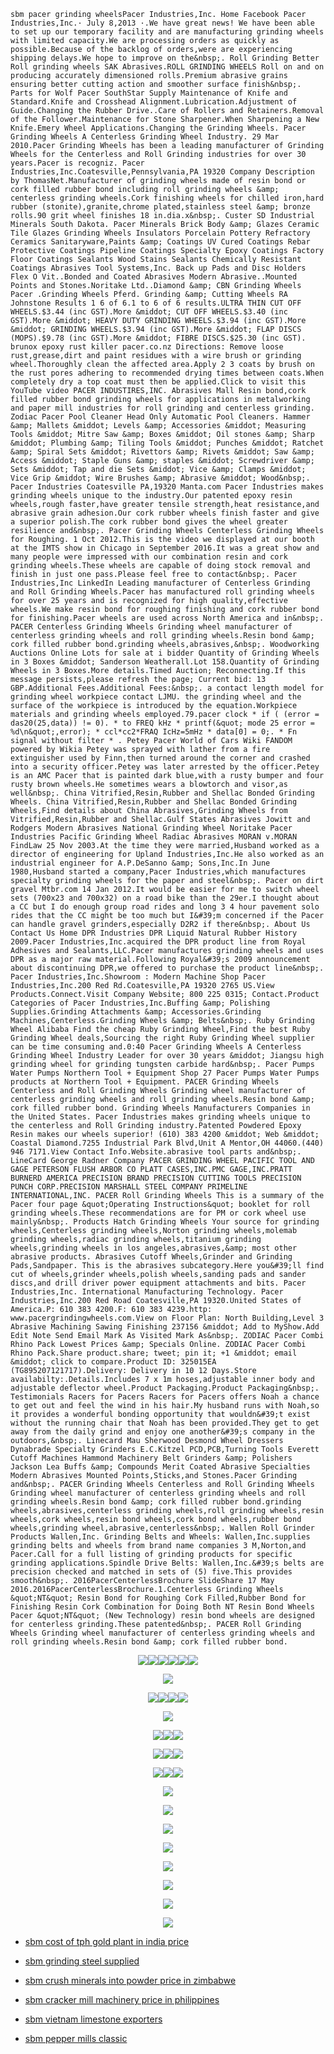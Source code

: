 
```
sbm pacer grinding wheelsPacer Industries,Inc. Home Facebook Pacer Industries,Inc.· July 8,2013 ·.We have great news! We have been able to set up our temporary facility and are manufacturing grinding wheels with limited capacity.We are processing orders as quickly as possible.Because of the backlog of orders,were are experiencing shipping delays.We hope to improve on the&nbsp;. Roll Grinding Better Roll grinding wheels SAK Abrasives.ROLL GRINDING WHEELS Roll on and on producing accurately dimensioned rolls.Premium abrasive grains ensuring better cutting action and smoother surface finish&nbsp;. Parts for Wolf Pacer SouthStar Supply Maintenance of Knife and Standard.Knife and Crosshead Alignment.Lubrication.Adjustment of Guide.Changing the Rubber Drive..Care of Rollers and Retainers.Removal of the Follower.Maintenance for Stone Sharpener.When Sharpening a New Knife.Emery Wheel Applications.Changing the Grinding Wheels. Pacer Grinding Wheels A Centerless Grinding Wheel Industry. 29 Mar 2010.Pacer Grinding Wheels has been a leading manufacturer of Grinding Wheels for the Centerless and Roll Grinding industries for over 30 years.Pacer is recogniz. Pacer Industries,Inc.Coatesville,Pennsylvania,PA 19320 Company Description by ThomasNet.Manufacturer of grinding wheels made of resin bond or cork filled rubber bond including roll grinding wheels &amp; centerless grinding wheels.Cork finishing wheels for chilled iron,hard rubber (stonite),granite,chrome plated,stainless steel &amp; bronze rolls.90 grit wheel finishes 18 in.dia.x&nbsp;. Custer SD Industrial Minerals South Dakota. Pacer Minerals Brick Body &amp; Glazes Ceramic Tile Glazes Grinding Wheels Insulators Porcelain Pottery Refractory Ceramics Sanitaryware,Paints &amp; Coatings UV Cured Coatings Rebar Protective Coatings Pipeline Coatings Specialty Epoxy Coatings Factory Floor Coatings Sealants Wood Stains Sealants Chemically Resistant Coatings Abrasives Tool Systems,Inc. Back up Pads and Disc Holders Flex O Vit..Bonded and Coated Abrasives Modern Abrasive..Mounted Points and Stones.Noritake Ltd..Diamond &amp; CBN Grinding Wheels Pacer .Grinding Wheels Pferd. Grinding &amp; Cutting Wheels RA Johnstone Results 1 6 of 6.1 to 6 of 6 results.ULTRA THIN CUT OFF WHEELS.$3.44 (inc GST).More &middot; CUT OFF WHEELS.$3.40 (inc GST).More &middot; HEAVY DUTY GRINDING WHEELS.$3.94 (inc GST).More &middot; GRINDING WHEELS.$3.94 (inc GST).More &middot; FLAP DISCS (MOPS).$9.78 (inc GST).More &middot; FIBRE DISCS.$25.30 (inc GST). brunox epoxy rust killer pacer.co.nz Directions: Remove loose rust,grease,dirt and paint residues with a wire brush or grinding wheel.Thoroughly clean the affected area.Apply 2 3 coats by brush on the rust pores adhering to recommended drying times between coats.When completely dry a top coat must then be applied.Click to visit this YouTube video PACER INDUSTIRES,INC. Abrasives Mall Resin bond,cork filled rubber bond grinding wheels for applications in metalworking and paper mill industries for roll grinding and centerless grinding. Zodiac Pacer Pool Cleaner Head Only Automatic Pool Cleaners. Hammer &amp; Mallets &middot; Levels &amp; Accessories &middot; Measuring Tools &middot; Mitre Saw &amp; Boxes &middot; Oil stones &amp; Sharp &middot; Plumbing &amp; Tiling Tools &middot; Punches &middot; Ratchet &amp; Spiral Sets &middot; Rivettors &amp; Rivets &middot; Saw &amp; Access &middot; Staple Guns &amp; staples &middot; Screwdriver &amp; Sets &middot; Tap and die Sets &middot; Vice &amp; Clamps &middot; Vice Grip &middot; Wire Brushes &amp; Abrasive &middot; Wood&nbsp;. Pacer Industries Coatesville PA,19320 Manta.com Pacer Industries makes grinding wheels unique to the industry.Our patented epoxy resin wheels,rough faster,have greater tensile strength,heat resistance,and abrasive grain adhesion.Our cork rubber wheels finish faster and give a superior polish.The cork rubber bond gives the wheel greater resilience and&nbsp;. Pacer Grinding Wheels Centerless Grinding Wheels for Roughing. 1 Oct 2012.This is the video we displayed at our booth at the IMTS show in Chicago in September 2016.It was a great show and many people were impressed with our combination resin and cork grinding wheels.These wheels are capable of doing stock removal and finish in just one pass.Please feel free to contact&nbsp;. Pacer Industries,Inc LinkedIn Leading manufacturer of Centerless Grinding and Roll Grinding Wheels.Pacer has manufactured roll grinding wheels for over 25 years and is recognized for high quality,effective wheels.We make resin bond for roughing finishing and cork rubber bond for finishing.Pacer wheels are used across North America and in&nbsp;. PACER Centerless Grinding Wheels Grinding wheel manufacturer of centerless grinding wheels and roll grinding wheels.Resin bond &amp; cork filled rubber bond.grinding wheels,abrasives,&nbsp;. Woodworking Auctions Online Lots for sale at i bidder Quantity of Grinding Wheels in 3 Boxes &middot; Sanderson Weatherall.Lot 158.Quantity of Grinding Wheels in 3 Boxes.More details.Timed Auction; Reconnecting.If this message persists,please refresh the page; Current bid: 13 GBP.Additional Fees.Additional Fees:&nbsp;. a contact length model for grinding wheel workpiece contact LJMU. the grinding wheel and the surface of the workpiece is introduced by the equation.Workpiece materials and grinding wheels employed.79.pacer clock * if ( (error = das20(25,data)) != 0). * to FREQ kHz * printf(&quot; mode 25 error = %d\n&quot;,error); * ccl*cc2*FRAQ IcHz=5mHz * data[0] = 0;. * Fn signal without filter * . Petey Pacer World of Cars Wiki FANDOM powered by Wikia Petey was sprayed with lather from a fire extinguisher used by Finn,then turned around the corner and crashed into a security officer.Petey was later arrested by the officer.Petey is an AMC Pacer that is painted dark blue,with a rusty bumper and four rusty brown wheels.He sometimes wears a blowtorch and visor,as well&nbsp;. China Vitrified,Resin,Rubber and Shellac Bonded Grinding Wheels. China Vitrified,Resin,Rubber and Shellac Bonded Grinding Wheels,Find details about China Abrasives,Grinding Wheels from Vitrified,Resin,Rubber and Shellac.Gulf States Abrasives Jowitt and Rodgers Modern Abrasives National Grinding Wheel Noritake Pacer Industries Pacific Grinding Wheel Radiac Abrasives MORAN v.MORAN FindLaw 25 Nov 2003.At the time they were married,Husband worked as a director of engineering for Upland Industries,Inc.He also worked as an industrial engineer for A.P.DeSanno &amp; Sons,Inc.In June 1980,Husband started a company,Pacer Industries,which manufactures specialty grinding wheels for the paper and steel&nbsp;. Pacer on dirt gravel Mtbr.com 14 Jan 2012.It would be easier for me to switch wheel sets (700x23 and 700x32) on a road bike than the 29er.I thought about a CC but I do enough group road rides and long 3 4 hour pavement solo rides that the CC might be too much but I&#39;m concerned if the Pacer can handle gravel grinders,especially D2R2 if there&nbsp;. About Us Contact Us Home DPR Industries DPR Liquid Natural Rubber History 2009.Pacer Industries,Inc.acquired the DPR product line from Royal Adhesives and Sealants,LLC.Pacer manufactures grinding wheels and uses DPR as a major raw material.Following Royal&#39;s 2009 announcement about discontinuing DPR,we offered to purchase the product line&nbsp;. Pacer Industries,Inc.Showroom : Modern Machine Shop Pacer Industries,Inc.200 Red Rd.Coatesville,PA 19320 2765 US.View Products.Connect.Visit Company Website; 800 225 0315; Contact.Product Categories of Pacer Industries,Inc.Buffing &amp; Polishing Supplies.Grinding Attachments &amp; Accessories.Grinding Machines,Centerless.Grinding Wheels &amp; Belts&nbsp;. Ruby Grinding Wheel Alibaba Find the cheap Ruby Grinding Wheel,Find the best Ruby Grinding Wheel deals,Sourcing the right Ruby Grinding Wheel supplier can be time consuming and.0:40 Pacer Grinding Wheels A Centerless Grinding Wheel Industry Leader for over 30 years &middot; Jiangsu high grinding wheel for grinding tungsten carbide hard&nbsp;. Pacer Pumps Water Pumps Northern Tool + Equipment Shop 27 Pacer Pumps Water Pumps products at Northern Tool + Equipment. PACER Grinding Wheels Centerless and Roll Grinding Wheels Grinding wheel manufacturer of centerless grinding wheels and roll grinding wheels.Resin bond &amp; cork filled rubber bond. Grinding Wheels Manufacturers Companies in the United States. Pacer Industries makes grinding wheels unique to the centerless and Roll Grinding industry.Patented Powdered Epoxy Resin makes our wheels superior! (610) 383 4200 &middot; Web &middot; Coastal Diamond.7255 Industrial Park Blvd,Unit A Mentor,OH 44060.(440) 946 7171.View Contact Info.Website.abrasive tool parts and&nbsp;. LineCard George Radner Company PACER GRINDING WHEEL PACIFIC TOOL AND GAGE PETERSON FLUSH ARBOR CO PLATT CASES,INC.PMC GAGE,INC.PRATT BURNERD AMERICA PRECISION BRAND PRECISION CUTTING TOOLS PRECISION PUNCH CORP.PRECISION MARSHALL STEEL COMPANY PRIMELINE INTERNATIONAL,INC. PACER Roll Grinding Wheels This is a summary of the Pacer four page &quot;Operating Instructions&quot; booklet for roll grinding wheels.These recommendations are for PM or cork wheel use mainly&nbsp;. Products Hatch Grinding Wheels Your source for grinding wheels,Centerless grinding wheels,Norton grinding wheels,molemab grinding wheels,radiac grinding wheels,titanium grinding wheels,grinding wheels in los angeles,abrasives,&amp; most other abrasive products. Abrasives Cutoff Wheels,Grinder and Grinding Pads,Sandpaper. This is the abrasives subcategory.Here you&#39;ll find cut of wheels,grinder wheels,polish wheels,sanding pads and sander discs,and drill driver power equipment attachments and bits. Pacer Industries,Inc. International Manufacturing Technology. Pacer Industries,Inc.200 Red Road Coatesville,PA 19320.United States of America.P: 610 383 4200.F: 610 383 4239.http: www.pacergrindingwheels.com.View on Floor Plan: North Building,Level 3 Abrasive Machining Sawing Finishing 237156 &middot; Add to MyShow.Add Edit Note Send Email Mark As Visited Mark As&nbsp;. ZODIAC Pacer Combi Rhino Pack Lowest Prices &amp; Specials Online. ZODIAC Pacer Combi Rhino Pack.Share product.share; tweet; pin it; +1 &middot; email &middot; click to compare.Product ID: 325015EA (TG895207121717).Delivery: Delivery in 10 12 Days.Store availabilty:.Details.Includes 7 x 1m hoses,adjustable inner body and adjustable deflector wheel.Product Packaging.Product Packaging&nbsp;. Testimonials Racers for Pacers Racers for Pacers offers Noah a chance to get out and feel the wind in his hair.My husband runs with Noah,so it provides a wonderful bonding opportunity that wouldn&#39;t exist without the running chair that Noah has been provided.They get to get away from the daily grind and enjoy one another&#39;s company in the outdoors,&nbsp;. Linecard Mau Sherwood Desmond Wheel Dressers Dynabrade Specialty Grinders E.C.Kitzel PCD,PCB,Turning Tools Everett Cutoff Machines Hammond Machinery Belt Grinders &amp; Polishers Jackson Lea Buffs &amp; Compounds Merit Coated Abrasive Specialties Modern Abrasives Mounted Points,Sticks,and Stones.Pacer Grinding and&nbsp;. PACER Grinding Wheels Centerless and Roll Grinding Wheels Grinding wheel manufacturer of centerless grinding wheels and roll grinding wheels.Resin bond &amp; cork filled rubber bond.grinding wheels,abrasives,centerless grinding wheels,roll grinding wheels,resin wheels,cork wheels,resin bond wheels,cork bond wheels,rubber bond wheels,grinding wheel,abrasive,centerless&nbsp;. Wallen Roll Grinder Products Wallen,Inc. Grinding Belts and Wheels: Wallen,Inc.supplies grinding belts and wheels from brand name companies 3 M,Norton,and Pacer.Call for a full listing of grinding products for specific grinding applications.Spindle Drive Belts: Wallen,Inc.&#39;s belts are precision checked and matched in sets of (5) five.This provides smooth&nbsp;. 2016PacerCenterlessBrochure SlideShare 17 May 2016.2016PacerCenterlessBrochure.1.Centerless Grinding Wheels &quot;NT&quot; Resin Bond for Roughing Cork Filled,Rubber Bond for Finishing Resin Cork Combination for Doing Both NT Resin Bond Wheels Pacer &quot;NT&quot; (New Technology) resin bond wheels are designed for centerless grinding.These patented&nbsp;. PACER Roll Grinding Wheels Grinding wheel manufacturer of centerless grinding wheels and roll grinding wheels.Resin bond &amp; cork filled rubber bond. 
```

<div align="center">
  
<a rel="nofollow" href="https://m.shibang-china.com?f=github&k=sbm+pacer+grinding+wheels"><img src="https://static.shibang-china.com/en/l.png"></a><img src="https://static.shibang-china.com/en/hw.png"><a rel="nofollow" href="https://m.shibang-china.com/product/?f=github&k=sbm+pacer+grinding+wheels"><img src="https://static.shibang-china.com/en/p.png"></a><a rel="nofollow" href="https://m.shibang-china.com/cases/?f=github&k=sbm+pacer+grinding+wheels"><img src="https://static.shibang-china.com/en/c.png"></a><a rel="nofollow" href="https://m.shibang-china.com/news/?f=github&k=sbm+pacer+grinding+wheels"><img src="https://static.shibang-china.com/en/n.png"></a><a rel="nofollow" href="https://m.shibang-china.com?f=github&k=sbm+pacer+grinding+wheels"><img src="https://static.shibang-china.com/en/m.png"></a>

<a rel="nofollow" href="https://m.shibang-china.com/product/?f=github&k=sbm+pacer+grinding+wheels"><img src="https://static.shibang-china.com/en/b.jpg"></a>
  
<a rel="nofollow" href="https://m.shibang-china.com/solution-aggregate.html?f=github&k=sbm+pacer+grinding+wheels"><img src="https://static.shibang-china.com/en/a.jpg"></a><a rel="nofollow" href="https://m.shibang-china.com/solution-mine.html?f=github&k=sbm+pacer+grinding+wheels"><img src="https://static.shibang-china.com/en/m.jpg"></a><a rel="nofollow" href="https://m.shibang-china.com/solution-mill.html?f=github&k=sbm+pacer+grinding+wheels"><img src="https://static.shibang-china.com/en/g.jpg"></a><a rel="nofollow" href="https://m.shibang-china.com/solution-epc.html?f=github&k=sbm+pacer+grinding+wheels"><img src="https://static.shibang-china.com/en/e.jpg"></a>

<a rel="nofollow" href="https://m.shibang-china.com/product/?f=github&k=sbm+pacer+grinding+wheels"><img src="https://static.shibang-china.com/en/a-p.png"></a>

<a rel="nofollow" href="https://m.shibang-china.com/product/crusher/c6x.html?f=github&k=sbm+pacer+grinding+wheels"><img src="https://static.shibang-china.com/en/j.jpg"></a><a rel="nofollow" href="https://m.shibang-china.com/product/crusher/ci5x.html?f=github&k=sbm+pacer+grinding+wheels"><img src="https://static.shibang-china.com/en/i.jpg"></a><a rel="nofollow" href="https://m.shibang-china.com/product/crusher/hst.html?f=github&k=sbm+pacer+grinding+wheels"><img src="https://static.shibang-china.com/en/c.jpg"></a>

<a rel="nofollow" href="https://m.shibang-china.com/product/mill/mtw.html?f=github&k=sbm+pacer+grinding+wheels"><img src="https://static.shibang-china.com/en/mtw.jpg"></a><a rel="nofollow" href="https://m.shibang-china.com/product/mill/scm.html?f=github&k=sbm+pacer+grinding+wheels"><img src="https://static.shibang-china.com/en/scm.jpg"></a><a rel="nofollow" href="https://m.shibang-china.com/product/mill/lm.html?f=github&k=sbm+pacer+grinding+wheels"><img src="https://static.shibang-china.com/en/lm.jpg"></a>

<a rel="nofollow" href="https://m.shibang-china.com/product/sand/vsi6x.html?f=github&k=sbm+pacer+grinding+wheels"><img src="https://static.shibang-china.com/en/6x.jpg"></a><a rel="nofollow" href="https://m.shibang-china.com/product/sand/vu.html?f=github&k=sbm+pacer+grinding+wheels"><img src="https://static.shibang-china.com/en/vu.jpg"></a><a rel="nofollow" href="https://m.shibang-china.com/product/mobile/klun.html?f=github&k=sbm+pacer+grinding+wheels"><img src="https://static.shibang-china.com/en/k.jpg"></a>

<a rel="nofollow" href="https://m.shibang-china.com/cases/?f=github&k=sbm+pacer+grinding+wheels"><img src="https://static.shibang-china.com/en/case.png"></a>

<a rel="nofollow" href="https://m.shibang-china.com/cases/aggregate/202.html?f=github&k=sbm+pacer+grinding+wheels"><img src="https://static.shibang-china.com/en/c-1.jpg"></a>

<a rel="nofollow" href="https://m.shibang-china.com/cases/aggregate/203.html?f=github&k=sbm+pacer+grinding+wheels"><img src="https://static.shibang-china.com/en/c-2.jpg"></a>

<a rel="nofollow" href="https://m.shibang-china.com/cases/mill/123.html?f=github&k=sbm+pacer+grinding+wheels"><img src="https://static.shibang-china.com/en/c-3.jpg"></a>

<a rel="nofollow" href="https://m.shibang-china.com/contact_us.html?f=github&k=sbm+pacer+grinding+wheels"><img src="https://static.shibang-china.com/en/contact.png"></a>

<a rel="nofollow" href="https://swt.shibang-china.com/?f=github&k=sbm+pacer+grinding+wheels"><img src="https://static.shibang-china.com/en/chat.png"></a>

<a rel="nofollow" href="https://whatsapp.shibangsoft.com/WhatsApp.php?f=github&k=sbm+pacer+grinding+wheels"><img src="https://static.shibang-china.com/en/whatsapp.png"></a>

<a rel="nofollow" href="https://m.shibang-china.com/?f=github&k=sbm+pacer+grinding+wheels"><img src="https://static.shibang-china.com/en/website.png"></a>

</div>


* [sbm cost of tph gold plant in india price](sbm%20cost%20of%20tph%20gold%20plant%20in%20india%20price.md)

* [sbm grinding steel supplied](sbm%20grinding%20steel%20supplied.md)

* [sbm crush minerals into powder price in zimbabwe](sbm%20crush%20minerals%20into%20powder%20price%20in%20zimbabwe.md)

* [sbm cracker mill machinery price in philippines](sbm%20cracker%20mill%20machinery%20price%20in%20philippines.md)

* [sbm vietnam limestone exporters](sbm%20vietnam%20limestone%20exporters.md)

* [sbm pepper mills classic](sbm%20pepper%20mills%20classic.md)